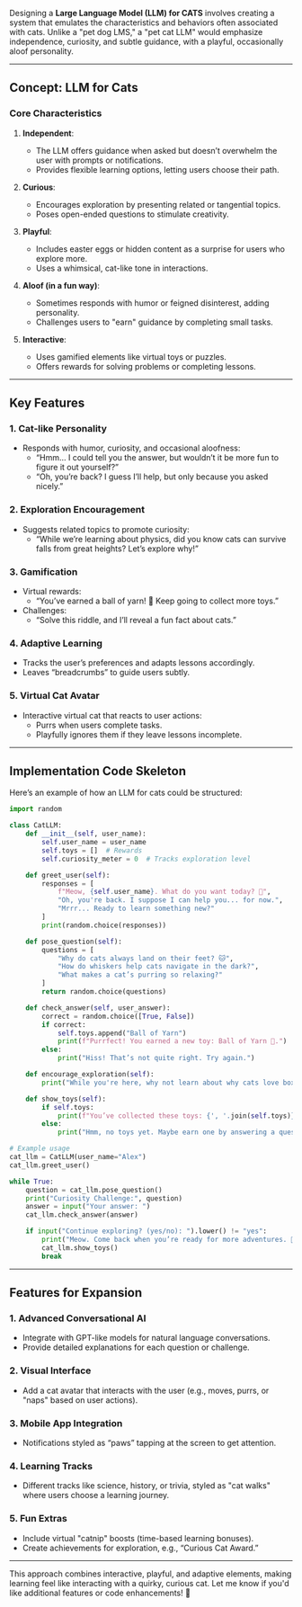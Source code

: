 Designing a **Large Language Model (LLM) for CATS** involves creating a system that emulates the characteristics and behaviors often associated with cats. Unlike a "pet dog LMS," a "pet cat LLM" would emphasize independence, curiosity, and subtle guidance, with a playful, occasionally aloof personality.

---

## **Concept: LLM for Cats**

### **Core Characteristics**
1. **Independent**:
   - The LLM offers guidance when asked but doesn’t overwhelm the user with prompts or notifications.
   - Provides flexible learning options, letting users choose their path.

2. **Curious**:
   - Encourages exploration by presenting related or tangential topics.
   - Poses open-ended questions to stimulate creativity.

3. **Playful**:
   - Includes easter eggs or hidden content as a surprise for users who explore more.
   - Uses a whimsical, cat-like tone in interactions.

4. **Aloof (in a fun way)**:
   - Sometimes responds with humor or feigned disinterest, adding personality.
   - Challenges users to \"earn\" guidance by completing small tasks.

5. **Interactive**:
   - Uses gamified elements like virtual toys or puzzles.
   - Offers rewards for solving problems or completing lessons.

---

## **Key Features**

### **1. Cat-like Personality**
- Responds with humor, curiosity, and occasional aloofness:
  - “Hmm… I could tell you the answer, but wouldn’t it be more fun to figure it out yourself?”
  - “Oh, you’re back? I guess I’ll help, but only because you asked nicely.”

### **2. Exploration Encouragement**
- Suggests related topics to promote curiosity:
  - “While we’re learning about physics, did you know cats can survive falls from great heights? Let’s explore why!”

### **3. Gamification**
- Virtual rewards:
  - “You’ve earned a ball of yarn! 🎾 Keep going to collect more toys.”
- Challenges:
  - “Solve this riddle, and I’ll reveal a fun fact about cats.”

### **4. Adaptive Learning**
- Tracks the user’s preferences and adapts lessons accordingly.
- Leaves “breadcrumbs” to guide users subtly.

### **5. Virtual Cat Avatar**
- Interactive virtual cat that reacts to user actions:
  - Purrs when users complete tasks.
  - Playfully ignores them if they leave lessons incomplete.

---

## **Implementation Code Skeleton**

Here’s an example of how an LLM for cats could be structured:

```python
import random

class CatLLM:
    def __init__(self, user_name):
        self.user_name = user_name
        self.toys = []  # Rewards
        self.curiosity_meter = 0  # Tracks exploration level

    def greet_user(self):
        responses = [
            f"Meow, {self.user_name}. What do you want today? 🐾",
            "Oh, you're back. I suppose I can help you... for now.",
            "Mrrr... Ready to learn something new?"
        ]
        print(random.choice(responses))

    def pose_question(self):
        questions = [
            "Why do cats always land on their feet? 🐱",
            "How do whiskers help cats navigate in the dark?",
            "What makes a cat’s purring so relaxing?"
        ]
        return random.choice(questions)

    def check_answer(self, user_answer):
        correct = random.choice([True, False])
        if correct:
            self.toys.append("Ball of Yarn")
            print(f"Purrfect! You earned a new toy: Ball of Yarn 🎾.")
        else:
            print("Hiss! That’s not quite right. Try again.")

    def encourage_exploration(self):
        print("While you're here, why not learn about why cats love boxes? 🐾")

    def show_toys(self):
        if self.toys:
            print(f"You’ve collected these toys: {', '.join(self.toys)}")
        else:
            print("Hmm, no toys yet. Maybe earn one by answering a question? 🐾")

# Example usage
cat_llm = CatLLM(user_name="Alex")
cat_llm.greet_user()

while True:
    question = cat_llm.pose_question()
    print("Curiosity Challenge:", question)
    answer = input("Your answer: ")
    cat_llm.check_answer(answer)

    if input("Continue exploring? (yes/no): ").lower() != "yes":
        print("Meow. Come back when you’re ready for more adventures. 🐾")
        cat_llm.show_toys()
        break
```

---

## **Features for Expansion**

### 1. **Advanced Conversational AI**
- Integrate with GPT-like models for natural language conversations.
- Provide detailed explanations for each question or challenge.

### 2. **Visual Interface**
- Add a cat avatar that interacts with the user (e.g., moves, purrs, or \"naps\" based on user actions).

### 3. **Mobile App Integration**
- Notifications styled as “paws” tapping at the screen to get attention.

### 4. **Learning Tracks**
- Different tracks like science, history, or trivia, styled as \"cat walks\" where users choose a learning journey.

### 5. **Fun Extras**
- Include virtual \"catnip\" boosts (time-based learning bonuses).
- Create achievements for exploration, e.g., “Curious Cat Award.”

---

This approach combines interactive, playful, and adaptive elements, making learning feel like interacting with a quirky, curious cat. Let me know if you'd like additional features or code enhancements! 🐾
